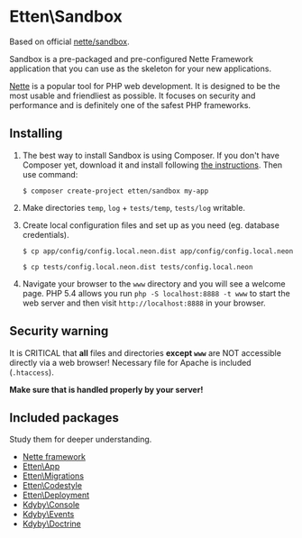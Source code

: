# Etten\Sandbox

Based on official [nette/sandbox](https://github.com/nette/sandbox).

Sandbox is a pre-packaged and pre-configured Nette Framework application
that you can use as the skeleton for your new applications.

[Nette](https://nette.org) is a popular tool for PHP web development.
It is designed to be the most usable and friendliest as possible. It focuses
on security and performance and is definitely one of the safest PHP frameworks.

## Installing

1. The best way to install Sandbox is using Composer. If you don't have Composer yet, download
it and install following [the instructions](https://getcomposer.org/doc/00-intro.md). Then use command:

	`$ composer create-project etten/sandbox my-app`

2. Make directories `temp`, `log` + `tests/temp`, `tests/log` writable.

3. Create local configuration files and set up as you need (eg. database credentials).

	`$ cp app/config/config.local.neon.dist app/config/config.local.neon`

	`$ cp tests/config.local.neon.dist tests/config.local.neon`

4. Navigate your browser to the `www` directory and you will see a welcome page.
PHP 5.4 allows you run `php -S localhost:8888 -t www` to start the web server and
then visit `http://localhost:8888` in your browser.

## Security warning

It is CRITICAL that **all** files and directories **except `www`** are NOT accessible
directly via a web browser! Necessary file for Apache is included (`.htaccess`).

**Make sure that is handled properly by your server!**

## Included packages

Study them for deeper understanding.

* [Nette framework](https://nette.org)
* [Etten\App](https://github.com/etten/app)
* [Etten\Migrations](https://github.com/etten/migrations)
* [Etten\Codestyle](https://github.com/etten/codestyle)
* [Etten\Deployment](https://github.com/etten/deployment)
* [Kdyby\Console](https://github.com/Kdyby/Console)
* [Kdyby\Events](https://github.com/Kdyby/Events)
* [Kdyby\Doctrine](https://github.com/Kdyby/Doctrine)
